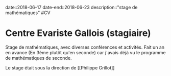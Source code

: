 date::2018-06-17
date-end::2018-06-23
description::"stage de mathématiques"
#CV
# Centre Evariste Gallois (stagiaire)
Stage de mathématiques, avec diverses conférences et activités.
Fait un an en avance (En 3ème plutôt qu'en seconde) car j'avais déjà vu le programme de mathématiques de seconde.

Le stage était sous la direction de [[Philippe Grillot]]


